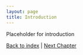```yaml
---
layout: page
title: Introduction
---
```


Placeholder for introduction

[Back to index](./index.md) |
[Next Chapter](./requirements.md)
